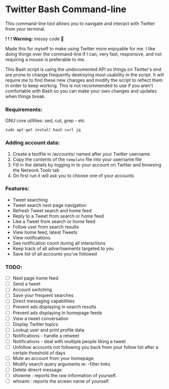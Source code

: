 # Twitter Bash Command-line

This command-line tool allows you to navigate and interact with Twitter from your terminal.

**! ! ! Warning:** messy code 🤪

Made this for myself to make using Twitter more enjoyable for me. I like doing things over the command-line if I can, very fast, responsive, and not requiring a mouse is preferable to me.

This Bash script is using the undocumented API so things on Twitter's end are prone to change frequently destroying most usability in the script. It will require me to find  these new changes and modify the script to reflect them in order to keep working. This is not recommended to use if you aren't comfortable with Bash so you can make your own changes and updates when things break.

### Requirements:
GNU core utilities: sed, cut, grep - etc

```
sudo apt-get install bash curl jq
```

### Adding account data:
1. Create a textfile in /accounts/ named after your Twitter username
2. Copy the contents of the `template` file into your username file
3. Fill in the details by logging in to your account on Twitter and browsing the Network Tools tab
4. On first run it will ask you to choose one of your accounts

### Features:
- Tweet searching
- Tweet search next page navigation
- Refresh Tweet search and home feed
- Reply to a Tweet from search or home feed
- Like a Tweet from search or home feed
- Follow user from search results
- View home feed, latest Tweets
- View notifications
- See notification count during all interactions
- Keep track of all advertisements targeted to you
- Save list of all accounts you've followed

### TODO:
- [ ] Next page home feed
- [ ] Send a tweet
- [ ] Account switching
- [ ] Save your frequent searches 
- [ ] Direct messaging capabilities
- [ ] Prevent ads displaying in search results
- [ ] Prevent ads displaying in homepage feeds
- [ ] View a tweet conversation
- [ ] Display Twitter topics
- [ ] Lookup user and print profile data
- [ ] Notifications - handle a retweet
- [ ] Notifications - deal with multiple people liking a tweet
- [ ] Unfollow accounts not following you back from your follow list after a certain threshold of days
- [ ] Mute an account from your homepage
- [ ] Modify search query arguments ie: -filter:links
- [ ] Delete direcrt message
- [ ] showme         : reports the raw information of yourself.
- [ ] whoami         : reports the screen name of yourself.
